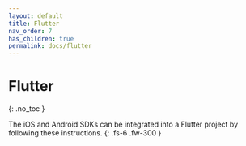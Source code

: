 ```yaml
---
layout: default
title: Flutter
nav_order: 7
has_children: true
permalink: docs/flutter
---
```


# Flutter
{: .no_toc }

The iOS and Android SDKs can be integrated into a Flutter project by following these instructions.
{: .fs-6 .fw-300 }

